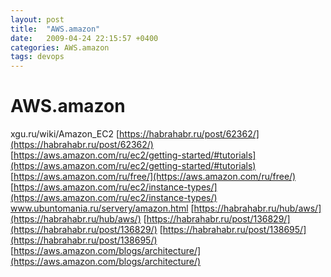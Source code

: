 ```yaml
---
layout: post
title:  "AWS.amazon"
date:   2009-04-24 22:15:57 +0400
categories: AWS.amazon
tags: devops
---
```


# AWS.amazon
xgu.ru/wiki/Amazon_EC2
[https://habrahabr.ru/post/62362/](https://habrahabr.ru/post/62362/)
[https://aws.amazon.com/ru/ec2/getting-started/#tutorials](https://aws.amazon.com/ru/ec2/getting-started/#tutorials)
[https://aws.amazon.com/ru/free/](https://aws.amazon.com/ru/free/)
[https://aws.amazon.com/ru/ec2/instance-types/](https://aws.amazon.com/ru/ec2/instance-types/)
www.ubuntomania.ru/servery/amazon.html
[https://habrahabr.ru/hub/aws/](https://habrahabr.ru/hub/aws/)
[https://habrahabr.ru/post/136829/](https://habrahabr.ru/post/136829/)
[https://habrahabr.ru/post/138695/](https://habrahabr.ru/post/138695/)
[https://aws.amazon.com/blogs/architecture/](https://aws.amazon.com/blogs/architecture/)
